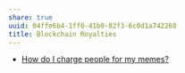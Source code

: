 ```yaml
---
share: true
uuid: 04ffe6b4-1ff0-41b0-82f3-6c0d1a742268
title: Blockchain Royalties
---
```

* [How do I charge people for my memes?](/undefined)